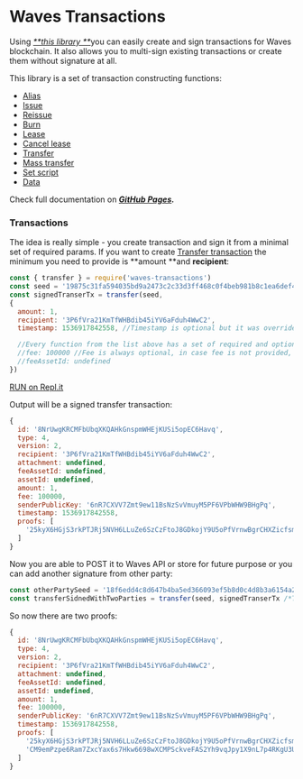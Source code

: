 # Waves Transactions

Using [_**this library **_](https://www.npmjs.com/package/waves-transactions)you can easily create and sign transactions for Waves blockchain. It also allows you to multi-sign existing transactions or create them without signature at all.

This library is a set of transaction constructing functions:

* [Alias](https://ebceu4.github.io/waves-transactions/globals.html#alias)
* [Issue](https://ebceu4.github.io/waves-transactions/globals.html#issue)
* [Reissue](https://ebceu4.github.io/waves-transactions/globals.html#reissue)
* [Burn](https://ebceu4.github.io/waves-transactions/globals.html#burn)
* [Lease](https://ebceu4.github.io/waves-transactions/globals.html#lease)
* [Cancel lease](https://ebceu4.github.io/waves-transactions/globals.html#cancellease)
* [Transfer](https://ebceu4.github.io/waves-transactions/globals.html#transfer)
* [Mass transfer](https://ebceu4.github.io/waves-transactions/globals.html#masstransfer)
* [Set script](https://ebceu4.github.io/waves-transactions/globals.html#setscript)
* [Data](https://ebceu4.github.io/waves-transactions/globals.html#data)

Check full documentation on [_**GitHub Pages**_](https://wavesplatform.github.io/waves-transactions/)_**.**_

### Transactions

The idea is really simple - you create transaction and sign it from a minimal set of required params. If you want to create [Transfer transaction](https://wavesplatform.github.io/waves-transactions/globals.html#transfer) the minimum you need to provide is **amount **and **recipient**:

```js
const { transfer } = require('waves-transactions')
const seed = '19875c31fa594035bd9a2473c2c33d3ff468c0f4beb981b8c1ea6def4a'
const signedTranserTx = transfer(seed,
{ 
  amount: 1,
  recipient: '3P6fVra21KmTfWHBdib45iYV6aFduh4WwC2',
  timestamp: 1536917842558, //Timestamp is optional but it was overrided, in case timestamp is not provided it will fallback to Date.now()

  //Every function from the list above has a set of required and optional params 
  //fee: 100000 //Fee is always optional, in case fee is not provided, it will be calculated for you
  //feeAssetId: undefined
})
```

[RUN on Repl.it](https://repl.it/@ebceu4/minimal-transfer-example?lite=true)

Output will be a signed transfer transaction:

```js
{
  id: '8NrUwgKRCMFbUbqXKQAHkGnspmWHEjKUSi5opEC6Havq',
  type: 4,
  version: 2,
  recipient: '3P6fVra21KmTfWHBdib45iYV6aFduh4WwC2',
  attachment: undefined,
  feeAssetId: undefined,
  assetId: undefined,
  amount: 1,
  fee: 100000,
  senderPublicKey: '6nR7CXVV7Zmt9ew11BsNzSvVmuyM5PF6VPbWHW9BHgPq',
  timestamp: 1536917842558,
  proofs: [
    '25kyX6HGjS3rkPTJRj5NVH6LLuZe6SzCzFtoJ8GDkojY9U5oPfVrnwBgrCHXZicfsmLthPUjTrfT9TQL2ciYrPGE'
  ]
}
```

Now you are able to POST it to Waves API or store for future purpose or you can add another signature from other party:

```js
const otherPartySeed = '18f6edd4c8d647b4ba5ed366093ef5b8d0c4d8b3a6154a2b876f54773a678781'
const transferSidnedWithTwoParties = transfer(seed, signedTranserTx /*Tx from first example*/)
```

So now there are two proofs:

```js
{
  id: '8NrUwgKRCMFbUbqXKQAHkGnspmWHEjKUSi5opEC6Havq',
  type: 4,
  version: 2,
  recipient: '3P6fVra21KmTfWHBdib45iYV6aFduh4WwC2',
  attachment: undefined,
  feeAssetId: undefined,
  assetId: undefined,
  amount: 1,
  fee: 100000,
  senderPublicKey: '6nR7CXVV7Zmt9ew11BsNzSvVmuyM5PF6VPbWHW9BHgPq',
  timestamp: 1536917842558,
  proofs: [
    '25kyX6HGjS3rkPTJRj5NVH6LLuZe6SzCzFtoJ8GDkojY9U5oPfVrnwBgrCHXZicfsmLthPUjTrfT9TQL2ciYrPGE',
    'CM9emPzpe6Ram7ZxcYax6s7Hkw6698wXCMPSckveFAS2Yh9vqJpy1X9nL7p4RKgU3UEa8c9RGXfUK6mFFq4dL9z'
  ]
}
```



